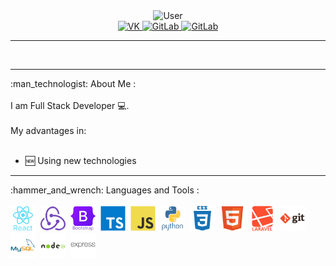 <div align="center">
  <img src="https://img.icons8.com/bubbles/512/man-browser-window.png" width="350" alt="User"/>
</div>
<div align="center">
  <a href="https://vk.com/bigblackpapik">
    <img src="https://img.shields.io/badge/VK-blue?style=for-the-badge&logo=vk&logoColor=white" alt="VK"/>
  </a>
  <a href="https://gitlab.com/0-MR-WIZARD-0">
    <img src="https://img.shields.io/badge/GitLab-orange?style=for-the-badge&logo=gitlab&logoColor=white" alt="GitLab"/>
  </a>
  <a href="https://t.me/boris_zunnunov">
    <img src="https://img.shields.io/badge/Telegram-blue?style=for-the-badge&logo=telegram&logoColor=white" alt="GitLab"/>
  </a>
</div>
<hr/>
<div align="center" >
  <img src="https://komarev.com/ghpvc/?username=0-MR-WIZARD-0&style=flat-square&color=blue" alt=""/>
</div>
<hr/>
<div>
  :man_technologist: About Me : <br><br>
  I am Full Stack Developer 💻.<br><br>My advantages in:<br><br>
  
  - 🆕 Using new technologies

</div>
<hr/>
:hammer_and_wrench: Languages and Tools :<br><br>
<div>
  <img src="https://github.com/devicons/devicon/blob/master/icons/react/react-original-wordmark.svg" title="React" alt="React" width="40" height="40"/>&nbsp;
  <img src="https://github.com/devicons/devicon/blob/master/icons/redux/redux-original.svg" title="Redux" alt="Redux " width="40" height="40"/>&nbsp;
  <img src="https://github.com/devicons/devicon/blob/master/icons/bootstrap/bootstrap-original-wordmark.svg" title="Bootstrap" alt="Bootstrap" width="40" height="40"/>&nbsp;
  <img src="https://github.com/devicons/devicon/blob/master/icons/typescript/typescript-original.svg" title="typescript" alt="typescript" width="40" height="40"/>&nbsp;
  <img src="https://github.com/devicons/devicon/blob/master/icons/javascript/javascript-original.svg" title="JavaScript" alt="JavaScript" width="40" height="40"/>&nbsp;
  <img src="https://github.com/devicons/devicon/blob/master/icons/python/python-original-wordmark.svg"  title="python" alt="python" width="40" height="40"/>&nbsp;
  <img src="https://github.com/devicons/devicon/blob/master/icons/css3/css3-plain-wordmark.svg"  title="CSS3" alt="CSS" width="40" height="40"/>&nbsp;
  <img src="https://github.com/devicons/devicon/blob/master/icons/html5/html5-original.svg" title="HTML5" alt="HTML" width="40" height="40"/>&nbsp;
  <img src="https://github.com/devicons/devicon/blob/master/icons/laravel/laravel-plain-wordmark.svg" title="laravel" alt="laravel" width="40" height="40"/>&nbsp;
  <img src="https://github.com/devicons/devicon/blob/master/icons/git/git-original-wordmark.svg" title="Git" alt="Git" width="40" height="40"/>
  <img src="https://github.com/devicons/devicon/blob/master/icons/mysql/mysql-original-wordmark.svg" title="mysql" alt="mysql" width="40" height="40"/>&nbsp;
  <img src="https://github.com/devicons/devicon/blob/master/icons/nodejs/nodejs-original-wordmark.svg" title="NodeJS" alt="NodeJS" width="40" height="40"/>&nbsp;
  <img src="https://github.com/devicons/devicon/blob/master/icons/express/express-original-wordmark.svg" title="express" alt="express" width="40" height="40"/>
</div>

